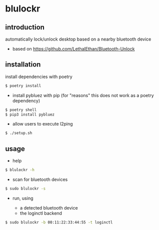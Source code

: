 blulockr
========


introduction
------------

automatically lock/unlock desktop based on a nearby bluetooth device

- based on https://github.com/LethalEthan/Bluetooth-Unlock


installation
------------

install dependencies with poetry

```bash
$ poetry install
```

- install pybluez with pip (for "reasons" this does not work as a poetry dependency)

```bash
$ poetry shell
$ pip3 install pybluez
```

- allow users to execute l2ping

```bash
$ ./setup.sh
```


usage
-----

- help

```bash
$ blulockr -h
```

- scan for bluetooth devices

```bash
$ sudo blulockr -s
```

- run, using

  - a detected bluetooth device
  - the loginctl backend

```bash
$ sudo blulockr -b 00:11:22:33:44:55 -t loginctl
```
